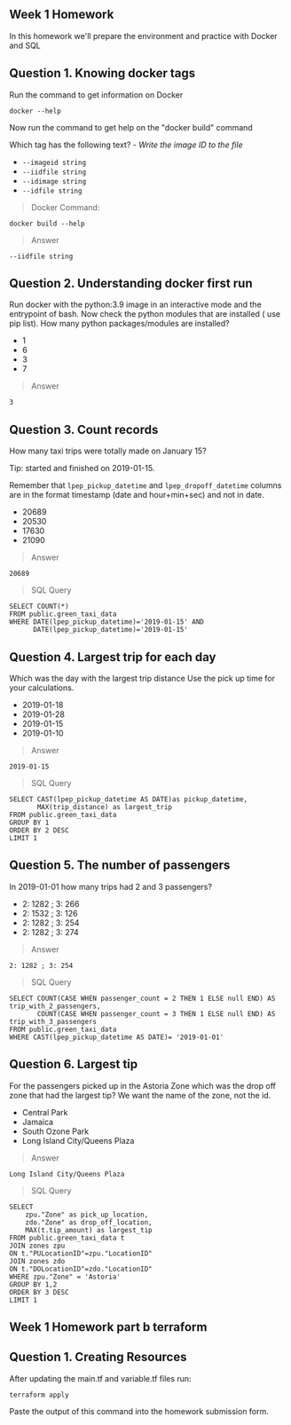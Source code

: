 ## Week 1 Homework

In this homework we'll prepare the environment 
and practice with Docker and SQL


## Question 1. Knowing docker tags

Run the command to get information on Docker 

```docker --help```

Now run the command to get help on the "docker build" command

Which tag has the following text? - *Write the image ID to the file* 

- `--imageid string`
- `--iidfile string`
- `--idimage string`
- `--idfile string`

>Docker Command:
```
docker build --help
```
>Answer
```
--iidfile string
```

## Question 2. Understanding docker first run 

Run docker with the python:3.9 image in an interactive mode and the entrypoint of bash.
Now check the python modules that are installed ( use pip list). 
How many python packages/modules are installed?

- 1
- 6
- 3
- 7

>Answer
```
3
```


## Question 3. Count records 

How many taxi trips were totally made on January 15?

Tip: started and finished on 2019-01-15. 

Remember that `lpep_pickup_datetime` and `lpep_dropoff_datetime` columns are in the format timestamp (date and hour+min+sec) and not in date.

- 20689
- 20530
- 17630
- 21090

> Answer
```
20689
```
> SQL Query
```
SELECT COUNT(*) 
FROM public.green_taxi_data 
WHERE DATE(lpep_pickup_datetime)='2019-01-15' AND
      DATE(lpep_pickup_datetime)='2019-01-15' 
```

## Question 4. Largest trip for each day

Which was the day with the largest trip distance
Use the pick up time for your calculations.

- 2019-01-18
- 2019-01-28
- 2019-01-15
- 2019-01-10

> Answer
```
2019-01-15
```

> SQL Query
```
SELECT CAST(lpep_pickup_datetime AS DATE)as pickup_datetime,
       MAX(trip_distance) as largest_trip
FROM public.green_taxi_data 
GROUP BY 1 
ORDER BY 2 DESC 
LIMIT 1
```

## Question 5. The number of passengers

In 2019-01-01 how many trips had 2 and 3 passengers?
 
- 2: 1282 ; 3: 266
- 2: 1532 ; 3: 126
- 2: 1282 ; 3: 254
- 2: 1282 ; 3: 274

> Answer
```
2: 1282 ; 3: 254
```

> SQL Query
```
SELECT COUNT(CASE WHEN passenger_count = 2 THEN 1 ELSE null END) AS trip_with_2_passengers,
	   COUNT(CASE WHEN passenger_count = 3 THEN 1 ELSE null END) AS trip_with_3_passengers
FROM public.green_taxi_data 
WHERE CAST(lpep_pickup_datetime AS DATE)= '2019-01-01' 
```

## Question 6. Largest tip

For the passengers picked up in the Astoria Zone which was the drop off zone that had the largest tip?
We want the name of the zone, not the id.


- Central Park
- Jamaica
- South Ozone Park
- Long Island City/Queens Plaza

> Answer
```
Long Island City/Queens Plaza
```

> SQL Query
```
SELECT 
	zpu."Zone" as pick_up_location,
	zdo."Zone" as drop_off_location,
	MAX(t.tip_amount) as largest_tip
FROM public.green_taxi_data t
JOIN zones zpu
ON t."PULocationID"=zpu."LocationID"
JOIN zones zdo
ON t."DOLocationID"=zdo."LocationID"
WHERE zpu."Zone" = 'Astoria'
GROUP BY 1,2
ORDER BY 3 DESC
LIMIT 1
```

## Week 1 Homework part b terraform

## Question 1. Creating Resources

After updating the main.tf and variable.tf files run:

```
terraform apply
```

Paste the output of this command into the homework submission form.












